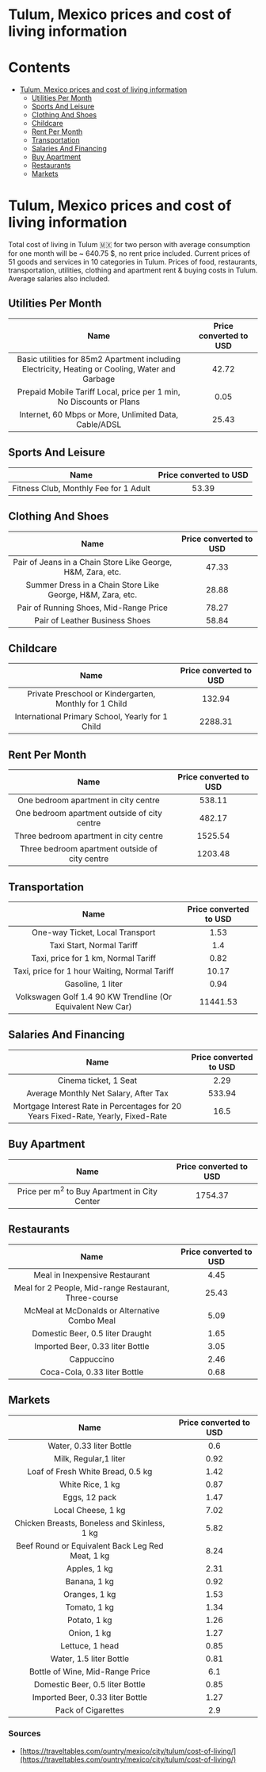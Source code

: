 
Tulum, Mexico prices and cost of living information
===================================================

Contents
========

* [Tulum, Mexico prices and cost of living information](#tulum-mexico-prices-and-cost-of-living-information)
	* [Utilities Per Month](#utilities-per-month)
	* [Sports And Leisure](#sports-and-leisure)
	* [Clothing And Shoes](#clothing-and-shoes)
	* [Childcare](#childcare)
	* [Rent Per Month](#rent-per-month)
	* [Transportation](#transportation)
	* [Salaries And Financing](#salaries-and-financing)
	* [Buy Apartment](#buy-apartment)
	* [Restaurants](#restaurants)
	* [Markets](#markets)

# Tulum, Mexico prices and cost of living information


Total cost of living in Tulum 🇲🇽 for two person with average consumption for one month will be ~ 640.75 $, no rent price
 included. Current prices of 51 goods and services in 10 categories  in Tulum. Prices of food, restaurants, 
transportation, utilities, clothing and apartment rent & buying costs in Tulum. Average salaries also included.
## Utilities Per Month
  

|Name|Price converted to USD|
| :---: | :---: |
|Basic utilities for 85m2 Apartment including Electricity, Heating or Cooling, Water and Garbage|42.72|
|Prepaid Mobile Tariff Local, price per 1 min, No Discounts or Plans|0.05|
|Internet, 60 Mbps or More, Unlimited Data, Cable/ADSL|25.43|
  

## Sports And Leisure
  

|Name|Price converted to USD|
| :---: | :---: |
|Fitness Club, Monthly Fee for 1 Adult|53.39|
  

## Clothing And Shoes
  

|Name|Price converted to USD|
| :---: | :---: |
|Pair of Jeans in a Chain Store Like George, H&M, Zara, etc.|47.33|
|Summer Dress in a Chain Store Like George, H&M, Zara, etc.|28.88|
|Pair of Running Shoes, Mid-Range Price|78.27|
|Pair of Leather Business Shoes|58.84|
  

## Childcare
  

|Name|Price converted to USD|
| :---: | :---: |
|Private Preschool or Kindergarten, Monthly for 1 Child|132.94|
|International Primary School, Yearly for 1 Child|2288.31|
  

## Rent Per Month
  

|Name|Price converted to USD|
| :---: | :---: |
|One bedroom apartment in city centre|538.11|
|One bedroom apartment outside of city centre|482.17|
|Three bedroom apartment in city centre|1525.54|
|Three bedroom apartment outside of city centre|1203.48|
  

## Transportation
  

|Name|Price converted to USD|
| :---: | :---: |
|One-way Ticket, Local Transport|1.53|
|Taxi Start, Normal Tariff|1.4|
|Taxi, price for 1 km, Normal Tariff|0.82|
|Taxi, price for 1 hour Waiting, Normal Tariff|10.17|
|Gasoline, 1 liter|0.94|
|Volkswagen Golf 1.4 90 KW Trendline (Or Equivalent New Car)|11441.53|
  

## Salaries And Financing
  

|Name|Price converted to USD|
| :---: | :---: |
|Cinema ticket, 1 Seat|2.29|
|Average Monthly Net Salary, After Tax|533.94|
|Mortgage Interest Rate in Percentages for 20 Years Fixed-Rate, Yearly, Fixed-Rate|16.5|
  

## Buy Apartment
  

|Name|Price converted to USD|
| :---: | :---: |
|Price per m<sup>2</sup> to Buy Apartment in City Center|1754.37|
  

## Restaurants
  

|Name|Price converted to USD|
| :---: | :---: |
|Meal in Inexpensive Restaurant|4.45|
|Meal for 2 People, Mid-range Restaurant, Three-course|25.43|
|McMeal at McDonalds or Alternative Combo Meal|5.09|
|Domestic Beer, 0.5 liter Draught|1.65|
|Imported Beer, 0.33 liter Bottle|3.05|
|Cappuccino|2.46|
|Coca-Cola, 0.33 liter Bottle|0.68|
  

## Markets
  

|Name|Price converted to USD|
| :---: | :---: |
|Water, 0.33 liter Bottle|0.6|
|Milk, Regular,1 liter|0.92|
|Loaf of Fresh White Bread, 0.5 kg|1.42|
|White Rice, 1 kg|0.87|
|Eggs, 12 pack|1.47|
|Local Cheese, 1 kg|7.02|
|Chicken Breasts, Boneless and Skinless, 1 kg|5.82|
|Beef Round or Equivalent Back Leg Red Meat, 1 kg |8.24|
|Apples, 1 kg|2.31|
|Banana, 1 kg|0.92|
|Oranges, 1 kg|1.53|
|Tomato, 1 kg|1.34|
|Potato, 1 kg|1.26|
|Onion, 1 kg|1.27|
|Lettuce, 1 head|0.85|
|Water, 1.5 liter Bottle|0.81|
|Bottle of Wine, Mid-Range Price|6.1|
|Domestic Beer, 0.5 liter Bottle|0.85|
|Imported Beer, 0.33 liter Bottle|1.27|
|Pack of Cigarettes|2.9|
  

### Sources

- [https://traveltables.com/ountry/mexico/city/tulum/cost-of-living/](https://traveltables.com/ountry/mexico/city/tulum/cost-of-living/)
